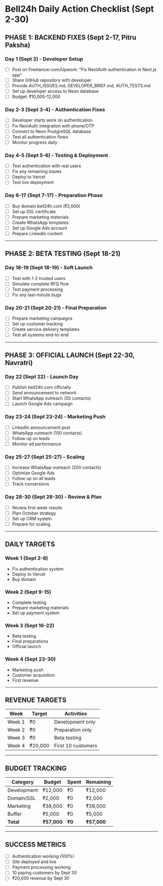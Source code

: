 # Bell24h Daily Action Checklist (Sept 2-30)

## **PHASE 1: BACKEND FIXES (Sept 2-17, Pitru Paksha)**

### **Day 1 (Sept 2) - Developer Setup**
- [ ] Post on Freelancer.com/Upwork: "Fix NextAuth authentication in Next.js app"
- [ ] Share GitHub repository with developer
- [ ] Provide AUTH_ISSUES.md, DEVELOPER_BRIEF.md, AUTH_TESTS.md
- [ ] Set up developer access to Neon database
- [ ] Budget: ₹10,000-12,000

### **Day 2-3 (Sept 3-4) - Authentication Fixes**
- [ ] Developer starts work on authentication
- [ ] Fix NextAuth integration with phone/OTP
- [ ] Connect to Neon PostgreSQL database
- [ ] Test all authentication flows
- [ ] Monitor progress daily

### **Day 4-5 (Sept 5-6) - Testing & Deployment**
- [ ] Test authentication with real users
- [ ] Fix any remaining issues
- [ ] Deploy to Vercel
- [ ] Test live deployment

### **Day 6-17 (Sept 7-17) - Preparation Phase**
- [ ] Buy domain bell24h.com (₹2,000)
- [ ] Set up SSL certificate
- [ ] Prepare marketing materials
- [ ] Create WhatsApp templates
- [ ] Set up Google Ads account
- [ ] Prepare LinkedIn content

---

## **PHASE 2: BETA TESTING (Sept 18-21)**

### **Day 18-19 (Sept 18-19) - Soft Launch**
- [ ] Test with 1-2 trusted users
- [ ] Simulate complete RFQ flow
- [ ] Test payment processing
- [ ] Fix any last-minute bugs

### **Day 20-21 (Sept 20-21) - Final Preparation**
- [ ] Prepare marketing campaigns
- [ ] Set up customer tracking
- [ ] Create service delivery templates
- [ ] Test all systems end-to-end

---

## **PHASE 3: OFFICIAL LAUNCH (Sept 22-30, Navratri)**

### **Day 22 (Sept 22) - Launch Day**
- [ ] Publish bell24h.com officially
- [ ] Send announcement to network
- [ ] Start WhatsApp outreach (50 contacts)
- [ ] Launch Google Ads campaign

### **Day 23-24 (Sept 23-24) - Marketing Push**
- [ ] LinkedIn announcement post
- [ ] WhatsApp outreach (100 contacts)
- [ ] Follow up on leads
- [ ] Monitor ad performance

### **Day 25-27 (Sept 25-27) - Scaling**
- [ ] Increase WhatsApp outreach (200 contacts)
- [ ] Optimize Google Ads
- [ ] Follow up on all leads
- [ ] Track conversions

### **Day 28-30 (Sept 28-30) - Review & Plan**
- [ ] Review first week results
- [ ] Plan October strategy
- [ ] Set up CRM system
- [ ] Prepare for scaling

---

## **DAILY TARGETS**

### **Week 1 (Sept 2-8)**
- Fix authentication system
- Deploy to Vercel
- Buy domain

### **Week 2 (Sept 9-15)**
- Complete testing
- Prepare marketing materials
- Set up payment system

### **Week 3 (Sept 16-22)**
- Beta testing
- Final preparations
- Official launch

### **Week 4 (Sept 23-30)**
- Marketing push
- Customer acquisition
- First revenue

---

## **REVENUE TARGETS**

| Week   | Target  | Activities         |
| ------ | ------- | ------------------ |
| Week 1 | ₹0      | Development only   |
| Week 2 | ₹0      | Preparation only   |
| Week 3 | ₹0      | Beta testing       |
| Week 4 | ₹20,000 | First 10 customers |

---

## **BUDGET TRACKING**

| Category    | Budget      | Spent  | Remaining   |
| ----------- | ----------- | ------ | ----------- |
| Development | ₹12,000     | ₹0     | ₹12,000     |
| Domain/SSL  | ₹2,000      | ₹0     | ₹2,000      |
| Marketing   | ₹38,000     | ₹0     | ₹38,000     |
| Buffer      | ₹5,000      | ₹0     | ₹5,000      |
| **Total**   | **₹57,000** | **₹0** | **₹57,000** |

---

## **SUCCESS METRICS**

- [ ] Authentication working (100%)
- [ ] Site deployed and live
- [ ] Payment processing working
- [ ] 10 paying customers by Sept 30
- [ ] ₹20,000 revenue by Sept 30
